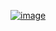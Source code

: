 [![image](https://github.com/user-attachments/assets/3a5cb2ce-0aa7-4490-9f04-dbe67f184279)](https://neighborhood.hackclub.com/)

